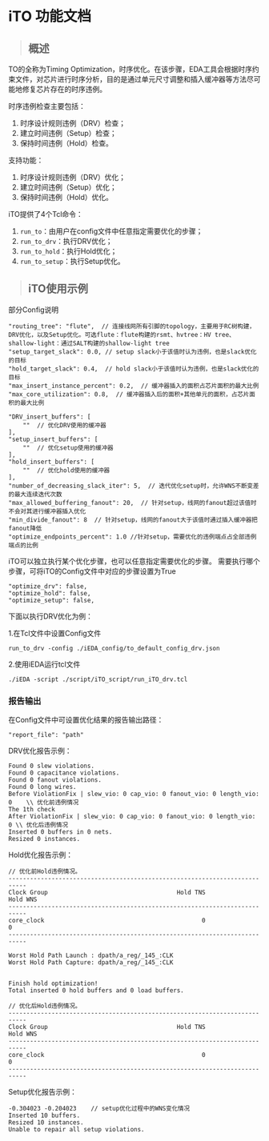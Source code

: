 # iTO 功能文档

> ## 概述

TO的全称为Timing Optimization，时序优化。在该步骤，EDA工具会根据时序约束文件，对芯片进行时序分析，目的是通过单元尺寸调整和插入缓冲器等方法尽可能地修复芯片存在的时序违例。

时序违例检查主要包括：
1. 时序设计规则违例（DRV）检查；
2. 建立时间违例（Setup）检查；
3. 保持时间违例（Hold）检查。

支持功能：
1. 时序设计规则违例（DRV）优化；
2. 建立时间违例（Setup）优化；
3. 保持时间违例（Hold）优化。

iTO提供了4个Tcl命令：
1. `run_to`：由用户在config文件中任意指定需要优化的步骤；
2. `run_to_drv`：执行DRV优化；
2. `run_to_hold`：执行Hold优化；
2. `run_to_setup`：执行Setup优化。

> ## iTO使用示例

部分Config说明
```
"routing_tree": "flute",  // 连接线网所有引脚的topology，主要用于RC树构建，DRV优化，以及Setup优化。可选flute：flute构建的rsmt、hvtree：HV tree、shallow-light：通过SALT构建的shallow-light tree
"setup_target_slack": 0.0, // setup slack小于该值时认为违例，也是slack优化的目标
"hold_target_slack": 0.4,  // hold slack小于该值时认为违例，也是slack优化的目标
"max_insert_instance_percent": 0.2,  // 缓冲器插入的面积占芯片面积的最大比例
"max_core_utilization": 0.8,  // 缓冲器插入后的面积+其他单元的面积，占芯片面积的最大比例

"DRV_insert_buffers": [
    ""  // 优化DRV使用的缓冲器
],
"setup_insert_buffers": [
    ""  // 优化setup使用的缓冲器
],
"hold_insert_buffers": [
    ""  // 优化hold使用的缓冲器
],
"number_of_decreasing_slack_iter": 5,  // 迭代优化setup时，允许WNS不断变差的最大连续迭代次数
"max_allowed_buffering_fanout": 20,  // 针对setup，线网的fanout超过该值时不会对其进行缓冲器插入优化
"min_divide_fanout": 8  // 针对setup，线网的fanout大于该值时通过插入缓冲器把fanout降低
"optimize_endpoints_percent": 1.0 //针对setup，需要优化的违例端点占全部违例端点的比例 

```

iTO可以独立执行某个优化步骤，也可以任意指定需要优化的步骤。
需要执行哪个步骤，可将iTO的Config文件中对应的步骤设置为True
```
"optimize_drv": false,
"optimize_hold": false,
"optimize_setup": false,
```

下面以执行DRV优化为例：

1.在Tcl文件中设置Config文件

`run_to_drv -config ./iEDA_config/to_default_config_drv.json`


2.使用iEDA运行tcl文件

`./iEDA -script ./script/iTO_script/run_iTO_drv.tcl`

### 报告输出

在Config文件中可设置优化结果的报告输出路径：
```
"report_file": "path"
```

DRV优化报告示例：

```
Found 0 slew violations.
Found 0 capacitance violations.
Found 0 fanout violations.
Found 0 long wires.
Before ViolationFix | slew_vio: 0 cap_vio: 0 fanout_vio: 0 length_vio: 0    \\ 优化前违例情况
The 1th check
After ViolationFix | slew_vio: 0 cap_vio: 0 fanout_vio: 0 length_vio: 0 \\ 优化后违例情况
Inserted 0 buffers in 0 nets.
Resized 0 instances.
```

Hold优化报告示例：

```
// 优化前Hold违例情况。
---------------------------------------------------------------------------
Clock Group                                    Hold TNS            Hold WNS
---------------------------------------------------------------------------
core_clock                                            0                   0
---------------------------------------------------------------------------

Worst Hold Path Launch : dpath/a_reg/_145_:CLK
Worst Hold Path Capture: dpath/a_reg/_145_:CLK


Finish hold optimization!
Total inserted 0 hold buffers and 0 load buffers.

// 优化后Hold违例情况。
---------------------------------------------------------------------------
Clock Group                                    Hold TNS            Hold WNS
---------------------------------------------------------------------------
core_clock                                            0                   0
---------------------------------------------------------------------------
```

Setup优化报告示例：
```
-0.304023 -0.204023    // setup优化过程中的WNS变化情况
Inserted 10 buffers.
Resized 10 instances.
Unable to repair all setup violations.
```